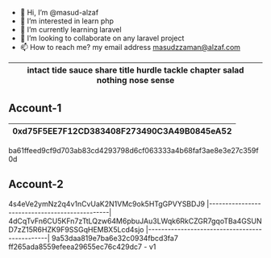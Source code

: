 

- 👋 Hi, I’m @masud-alzaf
- 👀 I’m interested in learn php
- 🌱 I’m currently learning laravel
- 💞️ I’m looking to collaborate on any laravel project
- 📫 How to reach me? my email address masudzzaman@alzaf.com
  


|    intact tide sauce share title hurdle tackle chapter salad nothing nose sense      |
|--------------------------------------------------------------------------------------|

## Account-1
|  0xd75F5EE7F12CD383408F273490C3A49B0845eA52   |
|-----------------------------------------------|
ba61ffeed9cf9d703ab83cd4293798d6cf063333a4b68faf3ae8e3e27c359f0d

## Account-2
4s4eVe2ymNz2q4v1nCvUaK2N1VMc9ok5HTgGPVYSBDJ9
|-----------------------------------------------|
4dCqTvFn6CU5KFn7zTtLQzw64M6pbuJAu3LWqk6RkCZGR7gqoTBa4GSUND7zZ15R6HZK9F9SSGqHEMBX5Lcd4sjo
|-----------------------------------------------|
9a53daa819e7ba6e32c0934fbcd3fa7 ff265ada8559efeea29655ec76c429dc7 - v1
